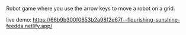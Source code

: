 Robot game where you use the arrow keys to move a robot on a grid.

live demo: https://66b9b300f0653b2a98f2e67f--flourishing-sunshine-feedda.netlify.app/
